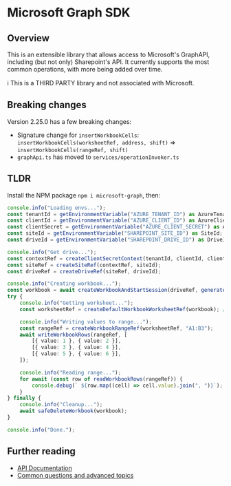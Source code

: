 # Microsoft Graph SDK
## Overview
This is an extensible library that allows access to Microsoft's GraphAPI, including (but not only) Sharepoint's API. It currently supports the most common operations, with more being added over time.

ℹ️ This is a THIRD PARTY library and not associated with Microsoft.

## Breaking changes
Version 2.25.0 has a few breaking changes:
* Signature change for `insertWorkbookCells`: `insertWorkbookCells(worksheetRef, address, shift)` => `insertWorkbookCells(rangeRef, shift)`
* `graphApi.ts` has moved to `services/operationInvoker.ts`

## TLDR
Install the NPM package `npm i microsoft-graph`, then:

```typescript
console.info("Loading envs...");
const tenantId = getEnvironmentVariable("AZURE_TENANT_ID") as AzureTenantId;
const clientId = getEnvironmentVariable("AZURE_CLIENT_ID") as AzureClientId;
const clientSecret = getEnvironmentVariable("AZURE_CLIENT_SECRET") as AzureClientSecret;
const siteId = getEnvironmentVariable("SHAREPOINT_SITE_ID") as SiteId;
const driveId = getEnvironmentVariable("SHAREPOINT_DRIVE_ID") as DriveId;

console.info("Get drive...");
const contextRef = createClientSecretContext(tenantId, clientId, clientSecret);
const siteRef = createSiteRef(contextRef, siteId);
const driveRef = createDriveRef(siteRef, driveId);

console.info("Creating workbook...");
const workbook = await createWorkbookAndStartSession(driveRef, generateTempFileName(workbookFileExtension));
try {
	console.info("Getting worksheet...");
	const worksheetRef = createDefaultWorkbookWorksheetRef(workbook); // OR `await getWorkbookWorksheetByName(workbook, "Sheet1");` to get one by name

	console.info("Writing values to range...");
	const rangeRef = createWorkbookRangeRef(worksheetRef, "A1:B3");
	await writeWorkbookRows(rangeRef, [
		[{ value: 1 }, { value: 2 }],
		[{ value: 3 }, { value: 4 }],
		[{ value: 5 }, { value: 6 }],
	]);

	console.info("Reading range...");
	for await (const row of readWorkbookRows(rangeRef)) {
		console.debug(` ${row.map((cell) => cell.value).join(", ")}`);
	}
} finally {
	console.info("Cleanup...");
	await safeDeleteWorkbook(workbook);
}

console.info("Done.");
```

## Further reading
* [API Documentation](/docs/api/README.md)
* [Common questions and advanced topics](/docs/topics/README.md)